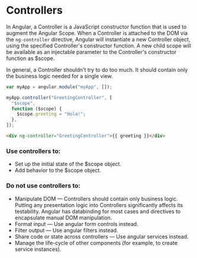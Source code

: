 # Controllers

In Angular, a Controller is a JavaScript constructor function that is used to augment the Angular Scope.
When a Controller is attached to the DOM via the `ng-controller` directive, Angular will instantiate a new Controller object, using the specified Controller's constructor function. A new child scope will be available as an injectable parameter to the Controller's constructor function as $scope.

In general, a Controller shouldn't try to do too much. It should contain only the business logic needed for a single view.

```js
var myApp = angular.module("myApp", []);

myApp.controller("GreetingController", [
  "$scope",
  function ($scope) {
    $scope.greeting = "Hola!";
  },
]);
```

```html
<div ng-controller="GreetingController">{{ greeting }}</div>
```

### Use controllers to:

- Set up the initial state of the $scope object.
- Add behavior to the $scope object.

### Do not use controllers to:

- Manipulate DOM — Controllers should contain only business logic. Putting any presentation logic into Controllers significantly affects its testability. Angular has databinding for most cases and directives to encapsulate manual DOM manipulation.
- Format input — Use angular form controls instead.
- Filter output — Use angular filters instead.
- Share code or state across controllers — Use angular services instead.
- Manage the life-cycle of other components (for example, to create service instances).
